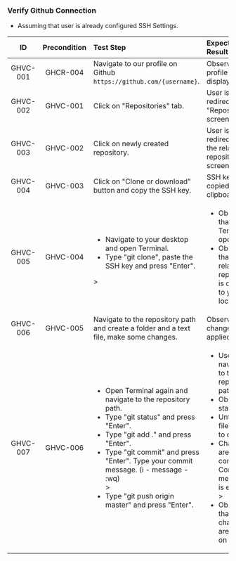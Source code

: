 ### Verify Github Connection 

* Assuming that user is already configured SSH Settings.

|ID | Precondition | Test Step | Expected Result| Priority|
|:-:| :----------: | :-------- | :------------- | :-----: |
| GHVC-001 | GHCR-004 | Navigate to our profile on Github `https://github.com/{username}`. | Observe that profile page is displayed. | P1 |
| GHVC-002 | GHVC-001 | Click on "Repositories" tab. | User is redirected to "Repositories" screen. | P1 |
| GHVC-003 | GHVC-002 | Click on newly created repository. | User is redirected to the related repository screen. | P1 |
| GHVC-004 | GHVC-003 | Click on "Clone or download" button and copy the SSH key. | SSH key is copied to the clipboard. | P1 |
| GHVC-005 | GHVC-004 | <ul><li>Navigate to your desktop and open Terminal.</li><li>Type "git clone", paste the SSH key and press "Enter".</li></ul>> | <ul><li>Observe that Terminal is opened.</li><li>Observe that the related repository is cloned to your local.</li></ul> | P1 |
| GHVC-006 | GHVC-005 | Navigate to the repository path and create a folder and a text file, make some changes. | Observe that changes are applied. | P1 |
| GHVC-007 | GHVC-006 | <ul><li>Open Terminal again and navigate to the repository path.</li><li>Type "git status" and press "Enter".</li><li>Type "git add ." and press "Enter".</li><li>Type "git commit" and press "Enter". Type your commit message. (i - message - :wq)</li>><li> Type "git push origin master" and press "Enter". | <ul><li>User is navigated to the repository path.</li><li>Observe status.</li><li>Untracked files added to commit.</li><li>Changes are committed. Commit message is entered.</li>><li>Observe that changes are applied on Github. | P1 |